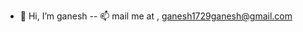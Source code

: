 - 👋 Hi, I’m ganesh
-- 📫  mail me at , ganesh1729ganesh@gmail.com

<!---
ganesh1729ganesh/ganesh1729ganesh is a ✨ special ✨ repository because its `README.md` (this file) appears on your GitHub profile.
You can click the Preview link to take a look at your changes.
--->
